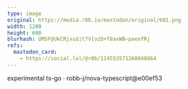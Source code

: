 ```yaml
---
type: image
original: https://media.r0b.io/mastodon/original/601.png
width: 1200
height: 600
blurhash: UMSF@UkCRjxu$|t7V[ozD+f8axWB~paeofRj
refs:
  mastodon_card:
    - https://social.lol/@r0b/114553571260040864
---
```


experimental ts-go · robb-j/nova-typescript@e00ef53
